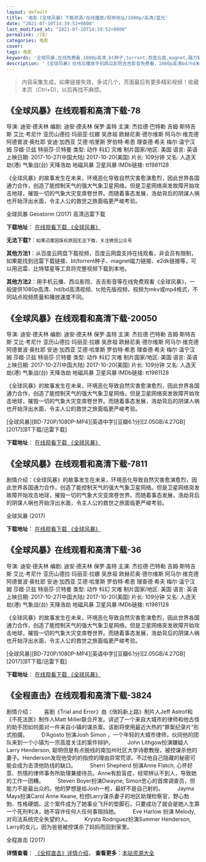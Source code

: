 ```yaml
---
layout: default
title: '电影《全球风暴》下载资源/在线播放/视频地址/1080p/高清/蓝光'
date: "2021-07-10T14:39:52+0800"
last_modified_at: "2021-07-10T14:39:52+0800"
permalink: /78/
categories: 电影
cover:
tags: 电影
keywords: '全球风暴,在线免费看,1080p高清,bt种子,torrent,百度云盘,magnet,磁力链,迅雷下载资源'
description: '《全球风暴》在线云播放手机西瓜影院吉吉影音免费看，1080p高清bd/hd未删减完整版和tc抢先枪版，mkv/mp4格式，附带bt/torrent种子、magnet/磁力链、百度云盘、网盘资源迅雷下载链接'
---
```


>内容采集生成，如果链接失效，多试几个，页面最后有更多精彩视频！收藏本页（Ctrl+D)，以后再找不麻烦。


## 《全球风暴》在线观看和高清下载-78

导演: 迪安·德夫林 编剧: 迪安·德夫林 保罗·盖特 主演: 杰拉德·巴特勒 吉姆·斯特吉斯 艾比·考尼什 亚历山德拉·玛丽亚·拉娜 吴彦祖 欧赫尼奥·德尔维斯 阿马尔·维克德 阿德普波·奥杜耶 安迪·加西亚 艾德·哈里斯 罗伯特·希恩 理查德·希夫 梅尔·温宁汉姆 莎姬·贝兹 特丽莎·贝特曼 类型: 动作 科幻 灾难 制片国家/地区: 美国 语言: 英语 上映日期: 2017-10-27(中国大陆) 2017-10-20(美国) 片长: 109分钟 又名: 人造天劫(港) 气象战(台) 天降浩劫 地磁风暴 卫星风暴 IMDb链接: tt1981128

《全球风暴》的故事发生在未来，环境恶化导致自然灾害愈演愈烈，因此世界各国通力合作，创造了能控制天气的强大气象卫星网络。但是卫星网络突发故障开始攻击地球，摧毁一切的气象大灾变席卷世界。而随着事态发展，浩劫背后的阴谋人祸也开始浮出水面，令主人公的救世之旅面临更严峻考验。


全球风暴 Geostorm (2017) 高清迅雷下载

**下载地址**： [在线观看下载 《全球风暴》](https://www.xl720.com/thunder/27273.html) 


**无法下载?**：`如果迅雷因版权原因无法下载，关注微信公众号 `

**其他方法1**：从百度云网盘下载视频，百度云网盘支持在线观看，非会员有限制，如果能找到迅雷下载链接、bt/torrent种子、magnet磁力链接、e2dk链接等，可以用迅雷、比特彗星等工具将完整视频下载到本地。

**其他方法2**：用手机云播、西瓜影院、吉吉影音等在线免费观看《全球风暴》，一般提供1080p高清、hd/bd高清视频、tc抢先版视频，视频为mkv或mp4格式，不同站点视频质量和播放速度不同。


## 《全球风暴》在线观看和高清下载-20050

导演: 迪安·德夫林 编剧: 迪安·德夫林 保罗·盖特 主演: 杰拉德·巴特勒 吉姆·斯特吉斯 艾比·考尼什 亚历山德拉·玛丽亚·拉娜 吴彦祖 欧赫尼奥·德尔维斯 阿马尔·维克德 阿德普波·奥杜耶 安迪·加西亚 艾德·哈里斯 罗伯特·希恩 理查德·希夫 梅尔·温宁汉姆 莎姬·贝兹 特丽莎·贝特曼 类型: 动作 科幻 灾难 制片国家/地区: 美国 语言: 英语 上映日期: 2017-10-27(中国大陆) 2017-10-20(美国) 片长: 109分钟 又名: 人造天劫(港) 气象战(台) 天降浩劫 地磁风暴 卫星风暴 IMDb链接: tt1981128

《全球风暴》的故事发生在未来，环境恶化导致自然灾害愈演愈烈，因此世界各国通力合作，创造了能控制天气的强大气象卫星网络。但是卫星网络突发故障开始攻击地球，摧毁一切的气象大灾变席卷世界。而随着事态发展，浩劫背后的阴谋人祸也开始浮出水面，令主人公的救世之旅面临更严峻考验。


[全球风暴][BD-720P/1080P-MP4][英语中字][豆瓣6.1分][2.05GB/4.27GB][2017][BT下载/迅雷下载]

**下载地址**： [在线观看下载 《全球风暴》](https://www.btdx8.com/torrent/qqfb_2017.html) 


## 《全球风暴》在线观看和高清下载-7811

剧情介绍：《全球风暴》的故事发生在未来，环境恶化导致自然灾害愈演愈烈，因此世界各国通力合作，创造了能控制天气的强大气象卫星网络。但是卫星网络突发故障开始攻击地球，摧毁一切的气象大灾变席卷世界。而随着事态发展，浩劫背后的阴谋人祸也开始浮出水面，令主人公的救世之旅面临更严峻考验。


全球风暴 (2017)

**下载地址**： [在线观看下载 《全球风暴》](https://www.btbtdy.me/btdy/dy11760.html) 


## 《全球风暴》在线观看和高清下载-36

导演: 迪安·德夫林 编剧: 迪安·德夫林 保罗·盖特 主演: 杰拉德·巴特勒 吉姆·斯特吉斯 艾比·考尼什 亚历山德拉·玛丽亚·拉娜 吴彦祖 欧赫尼奥·德尔维斯 阿马尔·维克德 阿德普波·奥杜耶 安迪·加西亚 艾德·哈里斯 罗伯特·希恩 理查德·希夫 梅尔·温宁汉姆 莎姬·贝兹 特丽莎·贝特曼 类型: 动作 科幻 灾难 制片国家/地区: 美国 语言: 英语 上映日期: 2017-10-27(中国大陆) 2017-10-20(美国) 片长: 109分钟 又名: 人造天劫(港) 气象战(台) 天降浩劫 地磁风暴 卫星风暴 IMDb链接: tt1981128

《全球风暴》的故事发生在未来，环境恶化导致自然灾害愈演愈烈，因此世界各国通力合作，创造了能控制天气的强大气象卫星网络。但是卫星网络突发故障开始攻击地球，摧毁一切的气象大灾变席卷世界。而随着事态发展，浩劫背后的阴谋人祸也开始浮出水面，令主人公的救世之旅面临更严峻考验。


[全球风暴][BD-720P/1080P-MP4][英语中字][豆瓣6.1分][2.05GB/4.27GB][2017][BT下载/迅雷下载]

**下载地址**： [在线观看下载 《全球风暴》](https://www.btdx8.com/torrent/qqfb_2017.html) 


## 《全程直击》在线观看和高清下载-3824

剧情介绍：　　喜剧《Trial and Error》由《俏妈新上路》制片人Jeff Astrof和《不死法医》制作人Matt Miller联合开发。讲述了一个来自大城市的律师和他古怪的助手团如何面对一件来自小镇的谋杀案。该剧将使用最近大热的“罪案纪录片”形式拍摄。  　　D’Agosto 扮演Josh Simon ，一个年轻的大城市律师，伙同他的团队来到一个小镇为一宗高度关注的案件辩护。  　　John Lithgow扮演嫌疑人Larry Henderson, 聪明但是有点脱线的南加州社区大学诗歌教授，被控谋杀他的妻子。Henderson发现他受的的指控的理由异常荒谬。不过他自己隐藏的秘密可能会成为击溃他防线的缺口。  　　Sherri Shepherd 扮演Anne Flatch, 心怀好意、热情的律师事务所助理兼接待员。Anne有脸盲症，经常辨认不到人，导致她的工作一团糟。  　　Steven Boyer扮演Dwayne, Simon忠心的首席调查员，但能力不是最出众的。他的梦想是给Josh一枪，最好不是自己射的。  　　Jayma Mays扮演Carol Anne Keane, 检控Larry谋杀妻子的地区助理检察官，野心勃勃、性格硬朗。这个案件成为了她事业飞升的垫脚石，只要成功了就会是她人生第一个死刑判决，她不容许任何人任何事阻挡她。  　　Eve Harlow 扮演 Melody, 对司法系统完全失望的人。  　　Krysta Rodriguez扮演Summer Henderson, Larry的女儿，因为爸爸被控谋杀了妈妈而回到家里。


全程直击 (2017)

**详情查看**： [《全程直击》详情介绍](/movie/3824/)， **查看更多**：[本站资源大全](/movie/t/all/)

